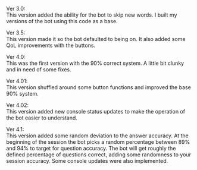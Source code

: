 Ver 3.0: <br />
This version added the ability for the bot to skip new words. I built my versions of the bot using this code as a base. <br />

Ver 3.5: <br />
This version made it so the bot defaulted to being on. It also added some QoL improvements with the buttons.  <br />

Ver 4.0: <br />
This was the first version with the 90% correct system. A little bit clunky and in need of some fixes.  <br />

Ver 4.01: <br />
This version shuffled around some button functions and improved the base 90% system. <br />

Ver 4.02: <br />
This version added new console status updates to make the operation of the bot easier to understand. <br />

Ver 4.1: <br />
This version added some random deviation to the answer accuracy. At the beginning of the session the bot picks a random percentage between 89% and 94% to target for question accuracy. The bot will get roughly the defined percentage of questions correct, adding some randomness to your session accuracy. Some console updates were also implemented. <br />
